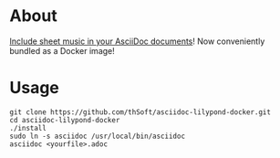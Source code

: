 # About

[Include sheet music in your AsciiDoc documents](http://www.methods.co.nz/asciidoc/music-filter.html)! Now conveniently bundled as a Docker image!

# Usage

```
git clone https://github.com/thSoft/asciidoc-lilypond-docker.git
cd asciidoc-lilypond-docker
./install
sudo ln -s asciidoc /usr/local/bin/asciidoc
asciidoc <yourfile>.adoc
```
